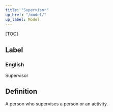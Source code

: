 ```yaml
---
title: "Supervisor"
up_href: "/model/"
up_label: Model
---
```


[TOC]

## Label

### English
Supervisor


## Definition
A person who supervises a person or an activity. 


    
